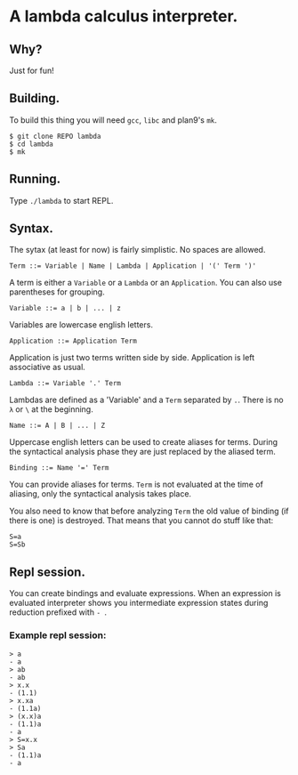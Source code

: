 # A lambda calculus interpreter.

## Why?

Just for fun!

## Building.

To build this thing you will need `gcc`, `libc` and plan9's `mk`.

```
$ git clone REPO lambda
$ cd lambda
$ mk
```

## Running.

Type `./lambda` to start REPL.

## Syntax.

The sytax (at least for now) is fairly simplistic. No spaces are allowed.

`Term ::= Variable | Name | Lambda | Application | '(' Term ')'`

A term is either a `Variable` or a `Lambda` or an `Application`.
You can also use parentheses for grouping.

`Variable ::= a | b | ... | z`

Variables are lowercase english letters.

`Application ::= Application Term`

Application is just two terms written side by side.
Application is left associative as usual.

`Lambda ::= Variable '.' Term`

Lambdas are defined as a 'Variable' and a `Term` separated by `.`.
There is no `λ` or `\` at the beginning.

`Name ::= A | B | ... | Z`

Uppercase english letters can be used to create aliases for terms.
During the syntactical analysis phase they are just replaced
by the aliased term.

`Binding ::= Name '=' Term`

You can provide aliases for terms.
`Term` is not evaluated at the time of aliasing, only the syntactical analysis takes place.

You also need to know that before analyzing `Term` the old value of binding (if there is one) is destroyed.
That means that you cannot do stuff like that:
```
S=a
S=Sb
```

## Repl session.

You can create bindings and evaluate expressions.
When an expression is evaluated interpreter shows you
intermediate expression states during reduction prefixed with `- `.

### Example repl session:

```
> a
- a
> ab
- ab
> x.x
- (1.1)
> x.xa
- (1.1a)
> (x.x)a
- (1.1)a
- a
> S=x.x
> Sa
- (1.1)a
- a
```

